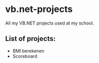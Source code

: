 # vb.net-projects
All my VB.NET projects used at my school.

## List of projects:
* BMI berekenen
* Scoreboard